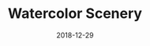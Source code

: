 ---
path: /assets/img/artwork/scene_watercolor.jpg
title: Watercolor Scenery
date: 2018-12-29
tags: 
  - watercolor
---